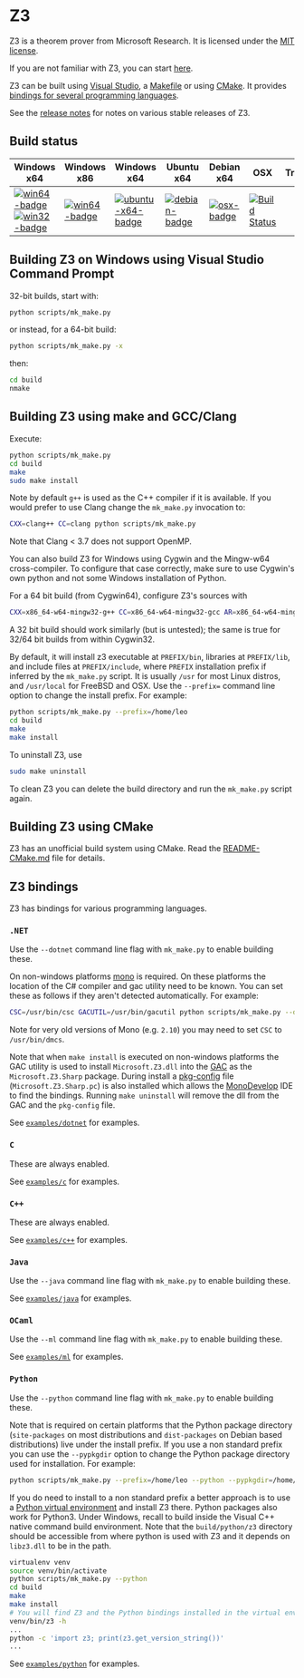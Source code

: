 # Z3

Z3 is a theorem prover from Microsoft Research. It is licensed
under the [MIT license](LICENSE.txt).

If you are not familiar with Z3, you can start [here](https://github.com/Z3Prover/z3/wiki#background).

Z3 can be built using [Visual Studio][1], a [Makefile][2] or using [CMake][3]. It provides
[bindings for several programming languages][4].

See the [release notes](RELEASE_NOTES) for notes on various stable releases of Z3.

## Build status

| Windows x64 | Windows x86 | Windows x64 | Ubuntu x64 | Debian x64 | OSX | TravisCI |
| ----------- | ----------- | ----------- | ---------- | ---------- | --- | -------- |
[![win64-badge](https://cz3.visualstudio.com/_apis/public/build/definitions/bf14bcc7-ebd4-4240-812c-5972fa59e0ad/4/badge)](https://z3build.visualstudio.com/Z3Build/_build/index?definitionId=2) [![win32-badge](https://cz3.visualstudio.com/_apis/public/build/definitions/bf14bcc7-ebd4-4240-812c-5972fa59e0ad/4/badge)](https://cz3.visualstudio.com/Z3/_build/index?definitionId=4) | [![win64-badge](https://cz3.visualstudio.com/_apis/public/build/definitions/bf14bcc7-ebd4-4240-812c-5972fa59e0ad/7/badge)](https://cz3.visualstudio.com/Z3/_build/index?definitionId=7) | [![ubuntu-x64-badge](https://cz3.visualstudio.com/_apis/public/build/definitions/bf14bcc7-ebd4-4240-812c-5972fa59e0ad/3/badge)](https://cz3.visualstudio.com/Z3/_build/index?definitionId=3) | [![debian-badge](https://cz3.visualstudio.com/_apis/public/build/definitions/bf14bcc7-ebd4-4240-812c-5972fa59e0ad/5/badge)](https://cz3.visualstudio.com/Z3/_build/index?definitionId=5) | [![osx-badge](https://cz3.visualstudio.com/_apis/public/build/definitions/bf14bcc7-ebd4-4240-812c-5972fa59e0ad/2/badge)](https://cz3.visualstudio.com/Z3/_build/index?definitionId=2) | [![Build Status](https://travis-ci.org/Z3Prover/z3.svg?branch=master)](https://travis-ci.org/Z3Prover/z3)

[1]: #building-z3-on-windows-using-visual-studio-command-prompt
[2]: #building-z3-using-make-and-gccclang
[3]: #building-z3-using-cmake
[4]: #z3-bindings

## Building Z3 on Windows using Visual Studio Command Prompt

32-bit builds, start with:

```bash
python scripts/mk_make.py
```

or instead, for a 64-bit build:

```bash
python scripts/mk_make.py -x
```

then:

```bash
cd build
nmake
```

## Building Z3 using make and GCC/Clang

Execute:

```bash
python scripts/mk_make.py
cd build
make
sudo make install
```

Note by default ``g++`` is used as the C++ compiler if it is available. If you
would prefer to use Clang change the ``mk_make.py`` invocation to:

```bash
CXX=clang++ CC=clang python scripts/mk_make.py
```

Note that Clang < 3.7 does not support OpenMP.

You can also build Z3 for Windows using Cygwin and the Mingw-w64 cross-compiler.
To configure that case correctly, make sure to use Cygwin's own python and not
some Windows installation of Python.

For a 64 bit build (from Cygwin64), configure Z3's sources with
```bash
CXX=x86_64-w64-mingw32-g++ CC=x86_64-w64-mingw32-gcc AR=x86_64-w64-mingw32-ar python scripts/mk_make.py
```
A 32 bit build should work similarly (but is untested); the same is true for 32/64 bit builds from within Cygwin32.

By default, it will install z3 executable at ``PREFIX/bin``, libraries at
``PREFIX/lib``, and include files at ``PREFIX/include``, where ``PREFIX``
installation prefix if inferred by the ``mk_make.py`` script. It is usually
``/usr`` for most Linux distros, and ``/usr/local`` for FreeBSD and OSX. Use
the ``--prefix=`` command line option to change the install prefix. For example:

```bash
python scripts/mk_make.py --prefix=/home/leo
cd build
make
make install
```

To uninstall Z3, use

```bash
sudo make uninstall
```

To clean Z3 you can delete the build directory and run the ``mk_make.py`` script again.

## Building Z3 using CMake

Z3 has an unofficial build system using CMake. Read the [README-CMake.md](README-CMake.md)
file for details.

## Z3 bindings

Z3 has bindings for various programming languages.

### ``.NET``

Use the ``--dotnet`` command line flag with ``mk_make.py`` to enable building these.

On non-windows platforms [mono](http://www.mono-project.com/) is required. On these
platforms the location of the C# compiler and gac utility need to be known. You
can set these as follows if they aren't detected automatically. For example:

```bash
CSC=/usr/bin/csc GACUTIL=/usr/bin/gacutil python scripts/mk_make.py --dotnet
```

Note for very old versions of Mono (e.g. ``2.10``) you may need to set ``CSC``
to ``/usr/bin/dmcs``.

Note that when ``make install`` is executed on non-windows platforms the GAC
utility is used to install ``Microsoft.Z3.dll`` into the
[GAC](http://www.mono-project.com/docs/advanced/assemblies-and-the-gac/) as the
``Microsoft.Z3.Sharp`` package. During install a
[pkg-config](http://www.freedesktop.org/wiki/Software/pkg-config/) file
(``Microsoft.Z3.Sharp.pc``) is also installed which allows the
[MonoDevelop](http://www.monodevelop.com/) IDE to find the bindings. Running
``make uninstall`` will remove the dll from the GAC and the ``pkg-config`` file.

See [``examples/dotnet``](examples/dotnet) for examples.

### ``C``

These are always enabled.

See [``examples/c``](examples/c) for examples.

### ``C++``

These are always enabled.

See [``examples/c++``](examples/c++) for examples.

### ``Java``

Use the ``--java`` command line flag with ``mk_make.py`` to enable building these.

See [``examples/java``](examples/java) for examples.

### ``OCaml``

Use the ``--ml`` command line flag with ``mk_make.py`` to enable building these.

See [``examples/ml``](examples/ml) for examples.

### ``Python``

Use the ``--python`` command line flag with ``mk_make.py`` to enable building these.

Note that is required on certain platforms that the Python package directory
(``site-packages`` on most distributions and ``dist-packages`` on Debian based
distributions) live under the install prefix. If you use a non standard prefix
you can use the ``--pypkgdir`` option to change the Python package directory
used for installation. For example:

```bash
python scripts/mk_make.py --prefix=/home/leo --python --pypkgdir=/home/leo/lib/python-2.7/site-packages
```

If you do need to install to a non standard prefix a better approach is to use
a [Python virtual environment](https://virtualenv.readthedocs.org/en/latest/)
and install Z3 there. Python packages also work for Python3.
Under Windows, recall to build inside the Visual C++ native command build environment.
Note that the ``build/python/z3`` directory should be accessible from where python is used with Z3 
and it depends on ``libz3.dll`` to be in the path.

```bash
virtualenv venv
source venv/bin/activate
python scripts/mk_make.py --python
cd build
make
make install
# You will find Z3 and the Python bindings installed in the virtual environment
venv/bin/z3 -h
...
python -c 'import z3; print(z3.get_version_string())'
...
```

See [``examples/python``](examples/python) for examples.

